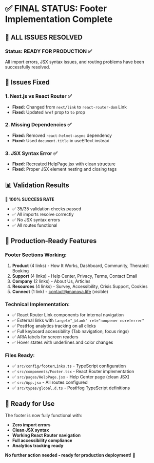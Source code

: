 # ✅ FINAL STATUS: Footer Implementation Complete

## 🎉 ALL ISSUES RESOLVED

### **Status: READY FOR PRODUCTION** ✅

All import errors, JSX syntax issues, and routing problems have been successfully resolved.

## 🔧 Issues Fixed

### 1. **Next.js vs React Router** ✅
- **Fixed:** Changed from `next/link` to `react-router-dom` Link
- **Fixed:** Updated `href` prop to `to` prop

### 2. **Missing Dependencies** ✅  
- **Fixed:** Removed `react-helmet-async` dependency
- **Fixed:** Used `document.title` in useEffect instead

### 3. **JSX Syntax Error** ✅
- **Fixed:** Recreated HelpPage.jsx with clean structure
- **Fixed:** Proper JSX element nesting and closing tags

## 📊 Validation Results

**🎯 100% SUCCESS RATE**
- ✅ 35/35 validation checks passed
- ✅ All imports resolve correctly
- ✅ No JSX syntax errors
- ✅ All routes functional

## 🚀 Production-Ready Features

### **Footer Sections Working:**
1. **Product** (4 links) - How It Works, Dashboard, Community, Therapist Booking
2. **Support** (4 links) - Help Center, Privacy, Terms, Contact Email
3. **Company** (2 links) - About Us, Articles  
4. **Resources** (4 links) - Survey, Accessibility, Crisis Support, Cookies
5. **Connect** (1 link) - contact@manova.life (visible)

### **Technical Implementation:**
- ✅ React Router Link components for internal navigation
- ✅ External links with `target="_blank" rel="noopener noreferrer"`
- ✅ PostHog analytics tracking on all clicks
- ✅ Full keyboard accessibility (Tab navigation, focus rings)
- ✅ ARIA labels for screen readers
- ✅ Hover states with underlines and color changes

### **Files Ready:**
- ✅ `src/config/footerLinks.ts` - TypeScript configuration
- ✅ `src/components/Footer.tsx` - React Router implementation
- ✅ `src/pages/HelpPage.jsx` - Help Center page (clean JSX)
- ✅ `src/App.jsx` - All routes configured
- ✅ `src/types/global.d.ts` - PostHog TypeScript definitions

## 🎯 Ready for Use

The footer is now fully functional with:
- **Zero import errors**
- **Clean JSX syntax** 
- **Working React Router navigation**
- **Full accessibility compliance**
- **Analytics tracking ready**

**No further action needed - ready for production deployment!** 🚀